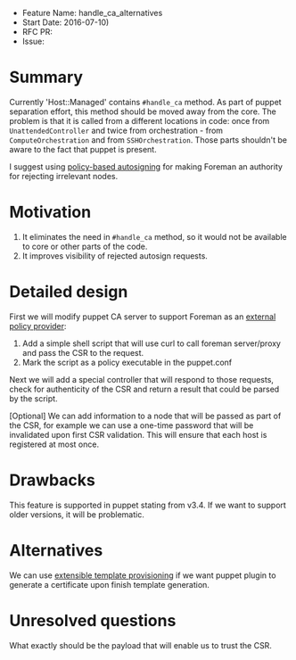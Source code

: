 - Feature Name: handle_ca_alternatives
- Start Date: 2016-07-10)
- RFC PR:
- Issue:

# Summary
[summary]: #summary

Currently 'Host::Managed' contains `#handle_ca` method. As part of puppet separation effort,
this method should be moved away from the core.
The problem is that it is called from a different locations in code: once from `UnattendedController`
and twice from orchestration - from `ComputeOrchestration` and from `SSHOrchestration`. Those parts
shouldn't be aware to the fact that puppet is present.

I suggest using [policy-based autosigning](https://docs.puppet.com/puppet/latest/reference/ssl_autosign.html#policy-based-autosigning)
for making Foreman an authority for rejecting irrelevant nodes.

# Motivation
[motivation]: #motivation

1. It eliminates the need in `#handle_ca` method, so it would not be available to core or other parts of
the code.
2. It improves visibility of rejected autosign requests.


# Detailed design
[design]: #detailed-design

First we will modify puppet CA server to support Foreman as an [external policy provider](https://docs.puppet.com/puppet/latest/reference/ssl_autosign.html#enabling-policy-based-autosigning):
1. Add a simple shell script that will use curl to call foreman server/proxy and pass the CSR to the request.
2. Mark the script as a policy executable in the puppet.conf

Next we will add a special controller that will respond to those requests, check for authenticity of the CSR and
return a result that could be parsed by the script.

\[Optional\]
We can add information to a node that will be passed as part of the CSR, for example we can use a one-time password that
will be invalidated upon first CSR validation. This will ensure that each host is registered at most once.

# Drawbacks
[drawbacks]: #drawbacks

This feature is supported in puppet stating from v3.4. If we want to support older versions, it will be problematic.

# Alternatives
[alternatives]: #alternatives

We can use [extensible template provisioning](https://github.com/theforeman/rfcs/pull/6) if we want puppet plugin to
generate a certificate upon finish template generation.

# Unresolved questions
[unresolved]: #unresolved-questions

What exactly should be the payload that will enable us to trust the CSR.
